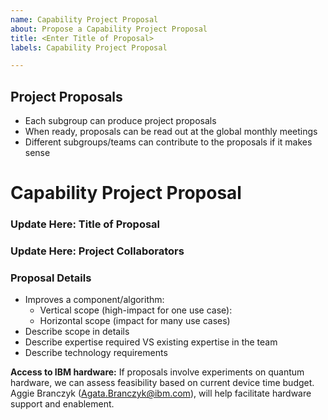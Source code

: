 ```yaml
---
name: Capability Project Proposal
about: Propose a Capability Project Proposal
title: <Enter Title of Proposal>
labels: Capability Project Proposal

---
```


## Project Proposals
- Each subgroup can produce project proposals
- When ready, proposals can be read out at the global monthly meetings
- Different subgroups/teams can contribute to the proposals if it makes sense

<!-- INSTRUCTIONS - Please fill out the template below to the best of your abilities. Any text within the arrow and dash areas is hidden from final view. -->

# Capability Project Proposal

### Update Here: Title of Proposal
<!-- ^^ Give your proposal a name to distinguish it --> 

### Update Here: Project Collaborators
<!-- ^^ Enter the names of those collaborators that are already involved --> 

### Proposal Details

- Improves a component/algorithm:
  - Vertical scope (high-impact for one use case): 
  - Horizontal scope (impact for many use cases)
- Describe scope in details
- Describe expertise required VS existing expertise in the team
- Describe technology requirements

<!-- REMINDER - Please fill out the ^^ above to the best of your abilities. -->

**Access to IBM hardware:**
If proposals involve experiments on quantum hardware, we can assess feasibility based on current device time budget. Aggie Branczyk (Agata.Branczyk@ibm.com), will help facilitate hardware support
and enablement.
